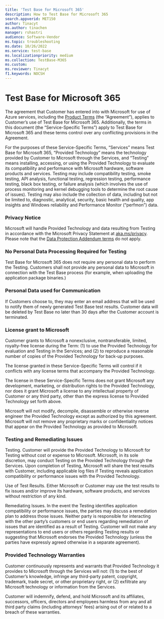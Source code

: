 ```yaml
---
title: 'Test Base for Microsoft 365'
description: How to Test Base for Microsoft 365
search.appverid: MET150
author: Tinacyt
ms.author: tinachen
manager: rshastri
audience: Software-Vendor
ms.topic: troubleshooting
ms.date: 10/26/2022
ms.service: test-base
ms.localizationpriority: medium
ms.collection: TestBase-M365
ms.custom:
ms.reviewer: Tinacyt
f1.keywords: NOCSH
---
```


# Test Base for Microsoft 365

The agreement that Customer has entered into with Microsoft for use of Azure services, including the [Product Terms](https://www.microsoft.com/licensing/terms) (the “Agreement”), applies to Customer’s use of Test Base for Microsoft 365. Additionally, the terms in this document (the “Service-Specific Terms”) apply to Test Base for Microsoft 365 and these terms control over any conflicting provisions in the Agreement.

For the purposes of these Service-Specific Terms, “Services” means Test Base for Microsoft 365, “Provided Technology” means the technology provided by Customer to Microsoft through the Services, and “Testing” means installing, accessing, or using the Provided Technology to evaluate its compatibility and performance with Microsoft hardware, software products and services. Testing may include compatibility testing, smoke testing, API analysis, functional testing, regression testing, performance testing, black box testing, or failure analysis (which involves the use of process monitoring and kernel debugging tools to determine the root cause of issues). Testing may also include the collection of data, including but not be limited to, diagnostic, analytical, security, basic health and quality, app insights and Windows reliability and Performance Monitor (“perfmon”) data.

### Privacy Notice

Microsoft will handle Provided Technology and data resulting from Testing in accordance with the Microsoft Privacy Statement at [aka.ms/privacy](https://privacy.microsoft.com/privacystatement). Please note that the [Data Protection Addendum terms](https://www.microsoft.com/licensing/docs/view/Microsoft-Products-and-Services-Data-Protection-Addendum-DPA) do not apply.

### No Personal Data Processing Required for Testing

Test Base for Microsoft 365 does not require any personal data to perform the Testing. Customers shall not provide any personal data to Microsoft in connection with the Test Base process (for example, when uploading the application package binaries.)

### Personal Data used for Communication

If Customers choose to, they may enter an email address that will be used to notify them of newly generated Test Base test results. Customer data will be deleted by Test Base no later than 30 days after the Customer account is terminated.

### License grant to Microsoft

Customer grants to Microsoft a nonexclusive, nontransferable, limited, royalty-free license during the Term: (1) to use the Provided Technology for evaluation and Testing in the Services; and (2) to reproduce a reasonable number of copies of the Provided Technology for back-up purposes.

The license granted in these Service-Specific Terms will control if it conflicts with any license terms that accompany the Provided Technology.

The license in these Service-Specific Terms does not grant Microsoft any development, marketing, or distribution rights to the Provided Technology, nor does it grant Microsoft a license to any intellectual property of Customer or any third party, other than the express license to Provided Technology set forth above.

Microsoft will not modify, decompile, disassemble or otherwise reverse engineer the Provided Technology except as authorized by this agreement. Microsoft will not remove any proprietary marks or confidentiality notices that appear on the Provided Technology as provided to Microsoft.

### Testing and Remediating Issues

Testing. Customer will provide the Provided Technology to Microsoft for Testing without cost or expense to Microsoft. Microsoft, in its sole discretion, may conduct Testing on the Provided Technology through the Services. Upon completion of Testing, Microsoft will share the test results with Customer, including applicable log files if Testing reveals application compatibility or performance issues with the Provided Technology.

Use of Test Results. Either Microsoft or Customer may use the test results to fix issues and/or improve its hardware, software products, and services without restriction of any kind.

Remediating Issues. In the event the Testing identifies application compatibility or performance issues, the parties may discuss a remediation plan to address those issues. Neither party is responsible for interacting with the other party’s customers or end users regarding remediation of issues that are identified as a result of Testing. Customer will not make any representations to end users or others regarding Testing results or suggesting that Microsoft endorses the Provided Technology (unless the parties have expressly agreed otherwise in a separate agreement).

### Provided Technology Warranties

Customer continuously represents and warrants that Provided Technology it provides to Microsoft through the Services will not: (1) to the best of Customer’s knowledge, infringe any third-party patent, copyright, trademark, trade secret, or other proprietary right, or (2) exfiltrate any Microsoft technology or information from the Services.

Customer will indemnify, defend, and hold Microsoft and its affiliates, successors, officers, directors and employees harmless from any and all third party claims (including attorneys' fees) arising out of or related to a breach of these warranties.
